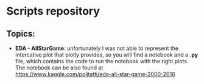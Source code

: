 # Scripts repository

## Topics:
* **EDA - AllStarGame**: unfortunately I was not able to represent the intercative plot that plotly provides, so you will find a notebook and a **.py** file, which contains the code to run the notebook with the right plots. The notebook can be also found at https://www.kaggle.com/politatti/eda-all-star-game-2000-2016
